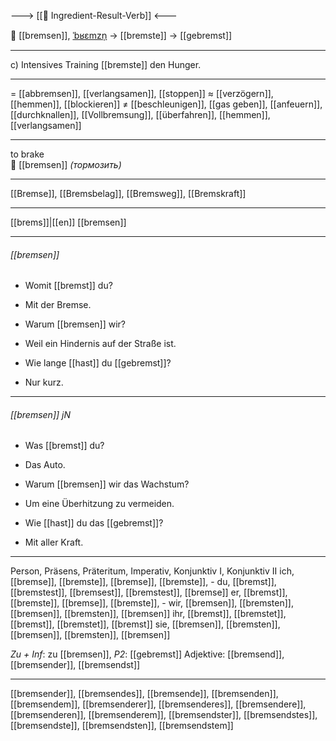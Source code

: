 ---> [[🎯 Ingredient-Result-Verb]] <---

🛑 [[bremsen]], [ˈbʁɛmzn̩](https://youglish.com/pronounce/bremsen/german) → [[bremste]] → [[gebremst]]

---
c) Intensives Training [[bremste]] den Hunger.

---
= [[abbremsen]], [[verlangsamen]], [[stoppen]]
≈ [[verzögern]], [[hemmen]], [[blockieren]]
≠ [[beschleunigen]], [[gas geben]], [[anfeuern]], [[durchknallen]], [[Vollbremsung]], [[überfahren]], [[hemmen]], [[verlangsamen]]


---
to brake  
🛑 [[bremsen]] *(тормозить)*

---
[[Bremse]], [[Bremsbelag]], [[Bremsweg]], [[Bremskraft]]

---
[[brems]]|[[en]]
[[bremsen]]


---
###### [[bremsen]]
- Womit [[bremst]] du?
- Mit der Bremse.

- Warum [[bremsen]] wir?
- Weil ein Hindernis auf der Straße ist.

- Wie lange [[hast]] du [[gebremst]]?
- Nur kurz.

---
###### [[bremsen]] jN
- Was [[bremst]] du?
- Das Auto.

- Warum [[bremsen]] wir das Wachstum?
- Um eine Überhitzung zu vermeiden.

- Wie [[hast]] du das [[gebremst]]?
- Mit aller Kraft.

---
Person, Präsens, Präteritum, Imperativ, Konjunktiv I, Konjunktiv II
ich, [[bremse]], [[bremste]], [[bremse]], [[bremste]], -
du, [[bremst]], [[bremstest]], [[bremsest]], [[bremstest]], [[bremse]]
er, [[bremst]], [[bremste]], [[bremse]], [[bremste]], -
wir, [[bremsen]], [[bremsten]], [[bremsen]], [[bremsten]], [[bremsen]]
ihr, [[bremst]], [[bremstet]], [[bremst]], [[bremstet]], [[bremst]]
sie, [[bremsen]], [[bremsten]], [[bremsen]], [[bremsten]], [[bremsen]]

*Zu + Inf*: zu [[bremsen]], *P2*: [[gebremst]]
Adjektive: [[bremsend]], [[bremsender]], [[bremsendst]]

---
[[bremsender]], [[bremsendes]], [[bremsende]], [[bremsenden]], [[bremsendem]], [[bremsenderer]], [[bremsenderes]], [[bremsendere]], [[bremsenderen]], [[bremsenderem]], [[bremsendster]], [[bremsendstes]], [[bremsendste]], [[bremsendsten]], [[bremsendstem]]